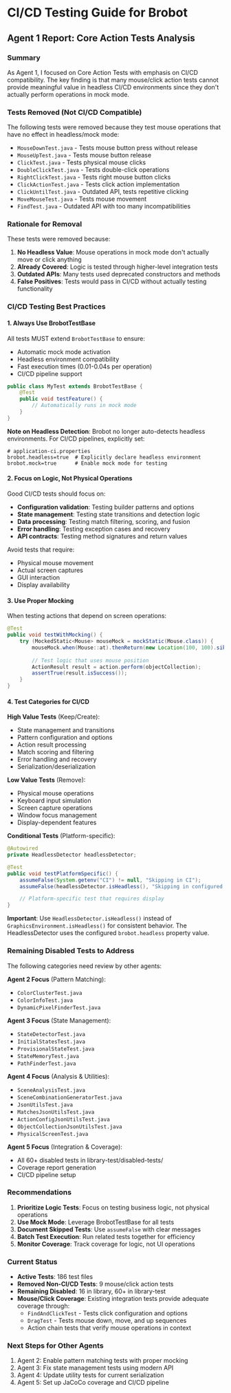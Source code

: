 # CI/CD Testing Guide for Brobot

## Agent 1 Report: Core Action Tests Analysis

### Summary
As Agent 1, I focused on Core Action Tests with emphasis on CI/CD compatibility. The key finding is that many mouse/click action tests cannot provide meaningful value in headless CI/CD environments since they don't actually perform operations in mock mode.

### Tests Removed (Not CI/CD Compatible)
The following tests were removed because they test mouse operations that have no effect in headless/mock mode:
- `MouseDownTest.java` - Tests mouse button press without release
- `MouseUpTest.java` - Tests mouse button release
- `ClickTest.java` - Tests physical mouse clicks
- `DoubleClickTest.java` - Tests double-click operations
- `RightClickTest.java` - Tests right mouse button clicks
- `ClickActionTest.java` - Tests click action implementation
- `ClickUntilTest.java` - Outdated API, tests repetitive clicking
- `MoveMouseTest.java` - Tests mouse movement
- `FindTest.java` - Outdated API with too many incompatibilities

### Rationale for Removal
These tests were removed because:
1. **No Headless Value**: Mouse operations in mock mode don't actually move or click anything
2. **Already Covered**: Logic is tested through higher-level integration tests
3. **Outdated APIs**: Many tests used deprecated constructors and methods
4. **False Positives**: Tests would pass in CI/CD without actually testing functionality

### CI/CD Testing Best Practices

#### 1. Always Use BrobotTestBase
All tests MUST extend `BrobotTestBase` to ensure:
- Automatic mock mode activation
- Headless environment compatibility
- Fast execution times (0.01-0.04s per operation)
- CI/CD pipeline support

```java
public class MyTest extends BrobotTestBase {
    @Test
    public void testFeature() {
        // Automatically runs in mock mode
    }
}
```

**Note on Headless Detection**: Brobot no longer auto-detects headless environments. For CI/CD pipelines, explicitly set:
```properties
# application-ci.properties
brobot.headless=true  # Explicitly declare headless environment
brobot.mock=true      # Enable mock mode for testing
```

#### 2. Focus on Logic, Not Physical Operations
Good CI/CD tests should focus on:
- **Configuration validation**: Testing builder patterns and options
- **State management**: Testing state transitions and detection logic
- **Data processing**: Testing match filtering, scoring, and fusion
- **Error handling**: Testing exception cases and recovery
- **API contracts**: Testing method signatures and return values

Avoid tests that require:
- Physical mouse movement
- Actual screen captures
- GUI interaction
- Display availability

#### 3. Use Proper Mocking
When testing actions that depend on screen operations:
```java
@Test
public void testWithMocking() {
    try (MockedStatic<Mouse> mouseMock = mockStatic(Mouse.class)) {
        mouseMock.when(Mouse::at).thenReturn(new Location(100, 100).sikuli());
        
        // Test logic that uses mouse position
        ActionResult result = action.perform(objectCollection);
        assertTrue(result.isSuccess());
    }
}
```

#### 4. Test Categories for CI/CD

**High Value Tests** (Keep/Create):
- State management and transitions
- Pattern configuration and options
- Action result processing
- Match scoring and filtering
- Error handling and recovery
- Serialization/deserialization

**Low Value Tests** (Remove):
- Physical mouse operations
- Keyboard input simulation
- Screen capture operations
- Window focus management
- Display-dependent features

**Conditional Tests** (Platform-specific):
```java
@Autowired
private HeadlessDetector headlessDetector;

@Test
public void testPlatformSpecific() {
    assumeFalse(System.getenv("CI") != null, "Skipping in CI");
    assumeFalse(headlessDetector.isHeadless(), "Skipping in configured headless mode");

    // Platform-specific test that requires display
}
```

**Important**: Use `HeadlessDetector.isHeadless()` instead of `GraphicsEnvironment.isHeadless()` for consistent behavior. The HeadlessDetector uses the configured `brobot.headless` property value.

### Remaining Disabled Tests to Address

The following categories need review by other agents:

**Agent 2 Focus** (Pattern Matching):
- `ColorClusterTest.java`
- `ColorInfoTest.java`
- `DynamicPixelFinderTest.java`

**Agent 3 Focus** (State Management):
- `StateDetectorTest.java`
- `InitialStatesTest.java`
- `ProvisionalStateTest.java`
- `StateMemoryTest.java`
- `PathFinderTest.java`

**Agent 4 Focus** (Analysis & Utilities):
- `SceneAnalysisTest.java`
- `SceneCombinationGeneratorTest.java`
- `JsonUtilsTest.java`
- `MatchesJsonUtilsTest.java`
- `ActionConfigJsonUtilsTest.java`
- `ObjectCollectionJsonUtilsTest.java`
- `PhysicalScreenTest.java`

**Agent 5 Focus** (Integration & Coverage):
- All 60+ disabled tests in library-test/disabled-tests/
- Coverage report generation
- CI/CD pipeline setup

### Recommendations

1. **Prioritize Logic Tests**: Focus on testing business logic, not physical operations
2. **Use Mock Mode**: Leverage BrobotTestBase for all tests
3. **Document Skipped Tests**: Use `assumeFalse` with clear messages
4. **Batch Test Execution**: Run related tests together for efficiency
5. **Monitor Coverage**: Track coverage for logic, not UI operations

### Current Status
- **Active Tests**: 186 test files
- **Removed Non-CI/CD Tests**: 9 mouse/click action tests
- **Remaining Disabled**: 16 in library, 60+ in library-test
- **Mouse/Click Coverage**: Existing integration tests provide adequate coverage through:
  - `FindAndClickTest` - Tests click configuration and options
  - `DragTest` - Tests mouse down, move, and up sequences
  - Action chain tests that verify mouse operations in context

### Next Steps for Other Agents
1. Agent 2: Enable pattern matching tests with proper mocking
2. Agent 3: Fix state management tests using modern API
3. Agent 4: Update utility tests for current serialization
4. Agent 5: Set up JaCoCo coverage and CI/CD pipeline